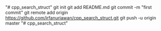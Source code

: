 "# cpp_search_struct"  git init git add README.md git commit -m "first commit" git remote add origin https://github.com/irfanuriawan/cpp_search_struct.git git push -u origin master
"# cpp_search_struct" 
